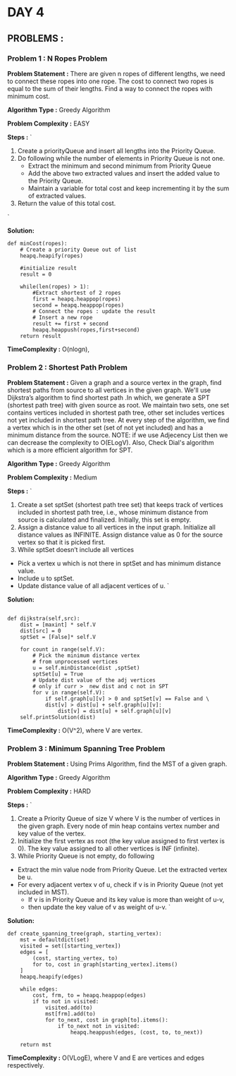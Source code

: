 # DAY 4 

## PROBLEMS : 

### Problem 1 : N Ropes Problem 

**Problem Statement :**
There are given n ropes of different lengths, we need to connect these ropes into one rope.
The cost to connect two ropes is equal to the sum of their lengths. Find a way to connect the ropes with minimum cost.

**Algorithm Type :** Greedy Algorithm

**Problem Complexity :** EASY

**Steps :**
`
1. Create a priorityQueue and insert all lengths into the Priority Queue.
2. Do following while the number of elements in Priority Queue is not one. 
   - Extract the minimum and second minimum from Priority Queue
   - Add the above two extracted values and insert the added value to the Priority Queue.
   - Maintain a variable for total cost and keep incrementing it by the sum of extracted values.
3. Return the value of this total cost.

`

**Solution:**

```python3
def minCost(ropes):
    # Create a priority Queue out of list
    heapq.heapify(ropes)

    #initialize result
    result = 0

    while(len(ropes) > 1):
        #Extract shortest of 2 ropes
        first = heapq.heappop(ropes)
        second = heapq.heappop(ropes)
        # Connect the ropes : update the result
        # Insert a new rope
        result += first + second
        heapq.heappush(ropes,first+second)
    return result 
```

**TimeComplexity :** O(nlogn), 


### Problem 2 : Shortest Path Problem

**Problem Statement :**
Given a graph and a source vertex in the graph, find shortest paths from source to all vertices in the given graph.
We'll use Dijkstra’s algorithm to find shortest path .In which, we generate a SPT (shortest path tree) with given source as root. We maintain two sets, one set contains vertices included in shortest path tree, other set includes vertices not yet included in shortest path tree. At every step of the algorithm, we find a vertex which is in the other set (set of not yet included) and has a minimum distance from the source.
 NOTE: if we use Adjecency List then we can decrease the complexity to O(ELogV). Also, Check Dial's algorithm which is a more efficient algorithm for SPT.
 
**Algorithm Type :** Greedy Algorithm

**Problem Complexity :** Medium

**Steps :**
`
1. Create a set sptSet (shortest path tree set) that keeps track of vertices included in shortest path tree, i.e., whose minimum distance from source is calculated and finalized. Initially, this set is empty.
2. Assign a distance value to all vertices in the input graph. Initialize all distance values as INFINITE. Assign distance value as 0 for the source vertex so that it is picked first.
3. While sptSet doesn’t include all vertices
  - Pick a vertex u which is not there in sptSet and has minimum distance value.
  - Include u to sptSet.
  - Update distance value of all adjacent vertices of u.
`

**Solution:**

```python3

def dijkstra(self,src):
    dist = [maxint] * self.V
    dist[src] = 0
    sptSet = [False]* self.V

    for count in range(self.V):
        # Pick the minimum distance vertex
        # from unprocessed vertices
        u = self.minDistance(dist ,sptSet)
        sptSet[u] = True
        # Update dist value of the adj vertices
        # only if curr >  new dist and c not in SPT
        for v in range(self.V):
            if self.graph[u][v] > 0 and sptSet[v] == False and \
            dist[v] > dist[u] + self.graph[u][v]:
                dist[v] = dist[u] + self.graph[u][v]
    self.printSolution(dist)
```

**TimeComplexity :** O(V^2), where V  are vertex.


### Problem 3 : Minimum Spanning Tree  Problem

**Problem Statement :**
Using Prims Algorithm, find the MST of a given graph.
 
**Algorithm Type :** Greedy Algorithm

**Problem Complexity :** HARD 

**Steps :**
`
1. Create a Priority Queue of size V where V is the number of vertices in the given graph. Every node of min heap contains vertex number and key value of the vertex.
2. Initialize the first vertex as root (the key value assigned to first vertex is 0). The key value assigned to all other vertices is INF (infinite).
3. While Priority Queue is not empty, do following
  - Extract the min value node from Priority Queue. Let the extracted vertex be u.
  - For every adjacent vertex v of u, check if v is in Priority Queue (not yet included in MST). 
    - If v is in Priority Queue and its key value is more than weight of u-v, 
    - then update the key value of v as weight of u-v.
`

**Solution:**

```python3
def create_spanning_tree(graph, starting_vertex):
    mst = defaultdict(set)
    visited = set([starting_vertex])
    edges = [
        (cost, starting_vertex, to)
        for to, cost in graph[starting_vertex].items()
    ]
    heapq.heapify(edges)

    while edges:
        cost, frm, to = heapq.heappop(edges)
        if to not in visited:
            visited.add(to)
            mst[frm].add(to)
            for to_next, cost in graph[to].items():
                if to_next not in visited:
                    heapq.heappush(edges, (cost, to, to_next))

    return mst

```


**TimeComplexity :** O(VLogE), where V and E are vertices and edges respectively.




